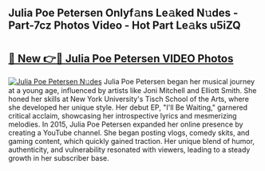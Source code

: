 ## Julia Poe Petersen Onlyf𝚊ns Le𝚊ked N𝚞des - Part-7cz Photos Video - Hot Part Le𝚊ks u5iZQ

# <h2><a href="http://ac3782.deff.icu/?id=Julia+Poe+Petersen">🔗 New 👉🔴 Julia Poe Petersen VIDEO Photos</a></h2>

[![Julia Poe Petersen N𝚞des](https://i.imgur.com/rIISA9y.gif)](http://ac3782.deff.icu/?id=Julia+Poe+Petersen)
Julia Poe Petersen began her musical journey at a young age, influenced by artists like Joni Mitchell and Elliott Smith. She honed her skills at New York University's Tisch School of the Arts, where she developed her unique style. Her debut EP, "I'll Be Waiting," garnered critical acclaim, showcasing her introspective lyrics and mesmerizing melodies. In 2015, Julia Poe Petersen expanded her online presence by creating a YouTube channel. She began posting vlogs, comedy skits, and gaming content, which quickly gained traction. Her unique blend of humor, authenticity, and vulnerability resonated with viewers, leading to a steady growth in her subscriber base.
